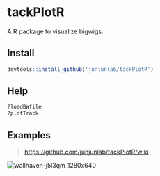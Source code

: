 # tackPlotR
A R package to visualize bigwigs.

## Install

```R
devtools::install_github('junjunlab/tackPlotR')
```

## Help

```R
?loadBWfile
?plotTrack
```

## Examples

> https://github.com/junjunlab/tackPlotR/wiki

![wallhaven-j5l3qm_1280x640](https://user-images.githubusercontent.com/64965509/176342795-ae873629-82c6-4be5-a750-d8141e31eff4.png)
